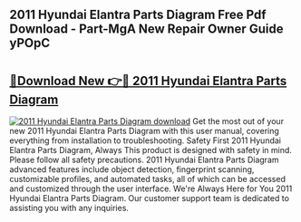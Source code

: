 ## 2011 Hyundai Elantra Parts Diagram Free Pdf Download - Part-MgA New Repair Owner Guide yPOpC

# <h2><a href="http://dfmrco.blite.top/?on=2011+Hyundai+Elantra+Parts+Diagram">🔗Download New 👉🔴 2011 Hyundai Elantra Parts Diagram</a></h2>

[![2011 Hyundai Elantra Parts Diagram download](https://i.imgur.com/lujVjoI.png)](http://dfmrco.blite.top/?on=2011+Hyundai+Elantra+Parts+Diagram)
Get the most out of your new 2011 Hyundai Elantra Parts Diagram with this user manual, covering everything from installation to troubleshooting. Safety First 2011 Hyundai Elantra Parts Diagram, Always This product is designed with safety in mind. Please follow all safety precautions. 2011 Hyundai Elantra Parts Diagram advanced features include object detection, fingerprint scanning, customizable profiles, and automated tasks, all of which can be accessed and customized through the user interface. We're Always Here for You 2011 Hyundai Elantra Parts Diagram. Our customer support team is dedicated to assisting you with any inquiries.
